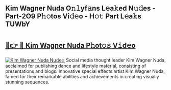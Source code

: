 ## Kim Wagner Nuda O𝚗𝚕yf𝚊ns L𝚎a𝚔ed N𝚞𝚍es - Part-2O9 P𝚑𝚘tos Vi𝚍𝚎o - H𝚘𝚝 Part L𝚎a𝚔s TUWbY

# <h2><a href="http://kf5y8w.oniu.top/?m=Kim+Wagner+Nuda">🔗👉 🔴 Kim Wagner Nuda P𝚑ot𝚘𝚜 V𝚒d𝚎o</a></h2>

[![Kim Wagner Nuda Nu𝚍e𝚜](https://i.imgur.com/0qMVB7G.gif)](http://kf5y8w.oniu.top/?m=Kim+Wagner+Nuda)
Social media thought leader Kim Wagner Nuda, acclaimed for publishing dance and lifestyle material, consisting of presentations and blogs. Innovative special effects artist Kim Wagner Nuda, famed for their remarkable abilities and achievements in creating visually stunning sequences.  
